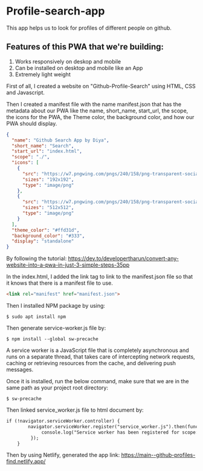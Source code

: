 # Profile-search-app
This app helps us to look for profiles of different people on github.

## Features of this PWA that we're building:

1. Works responsively on deskop and mobile
1. Can be installed on desktop and mobile like an App
1. Extremely light weight


First of all, I created a website on "Github-Profile-Search" using HTML, CSS and Javascript.

Then I created a manifest file with the name manifest.json that has the metadata about our PWA like the name, short_name, start_url, the scope, the icons for the PWA, the Theme color, the background color, and how our PWA should display.

```json
{
  "name": "Github Search App by Diya",
  "short_name": "Search",
  "start_url": "index.html",
  "scope": "./",
  "icons": [
    {
      "src": "https://w7.pngwing.com/pngs/240/158/png-transparent-social-media-computer-icons-github-fork-github-purple-text-social-media.png",
      "sizes": "192x192",
      "type": "image/png"
    },
    {
      "src": "https://w7.pngwing.com/pngs/240/158/png-transparent-social-media-computer-icons-github-fork-github-purple-text-social-media.png",
      "sizes": "512x512",
      "type": "image/png"
    }
  ],
  "theme_color": "#ffd31d",
  "background_color": "#333",
  "display": "standalone"
}
```
By following the tutorial:
https://dev.to/developertharun/convert-any-website-into-a-pwa-in-just-3-simple-steps-35pp

In the index.html, I added the link tag to link to the manifest.json file so that it knows that there is a manifest file to use.
```html
<link rel="manifest" href="manifest.json">

```

Then I installed NPM package by using:

`$ sudo apt install npm`

Then generate service-worker.js file by:

`$ npm install --global sw-precache`

A service worker is a JavaScript file that is completely asynchronous and runs on a separate thread, that takes care of intercepting network requests, caching or retrieving resources from the cache, and delivering push messages.

Once it is installed, run the below command, make sure that we are in the same path as your project root directory:

`$ sw-precache`

Then linked service_worker.js file to html document by:
```html
if (!navigator.serviceWorker.controller) {
        navigator.serviceWorker.register("service_worker.js").then(function(reg) {
             console.log("Service worker has been registered for scope: " + reg.scope);
         });
    }
```
Then by using Netlify, generated the app link:
https://main--github-profiles-find.netlify.app/
